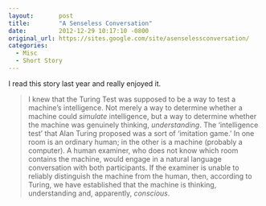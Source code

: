 ```yaml
---
layout:       post
title:        "A Senseless Conversation"
date:         2012-12-29 10:17:10 -0800
original_url: https://sites.google.com/site/asenselessconversation/
categories:
  - Misc
  - Short Story
---
```


I read this story last year and really enjoyed it.

 > I knew that the Turing Test was supposed to be a way to test a machine’s intelligence. Not merely a way to determine whether a machine could *simulate* intelligence, but a way to determine whether the machine was genuinely thinking, *understanding*. The ‘intelligence test’ that Alan Turing proposed was a sort of ‘imitation game.’ In one room is an ordinary human; in the other is a machine (probably a computer). A human examiner, who does not know which room contains the machine, would engage in a natural language conversation with both participants. If the examiner is unable to reliably distinguish the machine from the human, then, according to Turing, we have established that the machine is thinking, understanding and, apparently, *conscious*.

